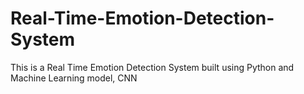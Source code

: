 # Real-Time-Emotion-Detection-System
This is a Real Time Emotion Detection System built using Python and Machine Learning model, CNN
